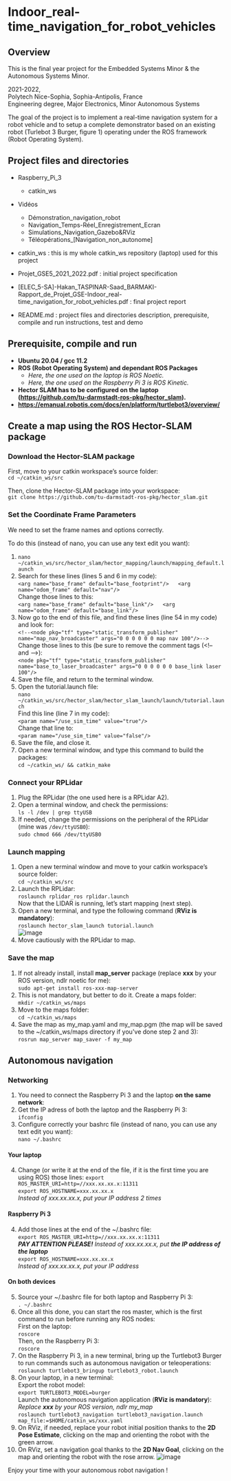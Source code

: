 # Indoor_real-time_navigation_for_robot_vehicles

## Overview

This is the final year project for the Embedded Systems Minor &amp; the Autonomous Systems Minor.

2021-2022,  
Polytech Nice-Sophia, Sophia-Antipolis, France  
Engineering degree, Major Electronics, Minor Autonomous Systems

The goal of the project is to implement a real-time navigation system for a robot vehicle and to
setup a complete demonstrator based on an existing robot (Turlebot 3 Burger, figure 1) operating
under the ROS framework (Robot Operating System).

## Project files and directories
* Raspberry_Pi_3
  * catkin_ws

* Vidéos
  *  Démonstration_navigation_robot
  *  Navigation_Temps-Réel_Enregistrement_Ecran
  *  Simulations_Navigation_Gazebo&RViz
  *  Téléopérations_[Navigation_non_autonome]

* catkin_ws : this is my whole catkin_ws repository (laptop) used for this project

* Projet_GSE5_2021_2022.pdf : initial project specification 

* [ELEC_5-SA]-Hakan_TASPINAR-Saad_BARMAKI-Rapport_de_Projet_GSE-Indoor_real-time_navigation_for_robot_vehicles.pdf : final project report

* README.md : project files and directories description, prerequisite, compile and run instructions, test and demo

## Prerequisite, compile and run
* **Ubuntu 20.04 / gcc 11.2**
* **ROS (Robot Operating System) and dependant ROS Packages**
  * *Here, the one used on the laptop is ROS Noetic.*
  * *Here, the one used on the Raspberry Pi 3 is ROS Kinetic.*
* **Hector SLAM has to be configured on the laptop (https://github.com/tu-darmstadt-ros-pkg/hector_slam).**
* **https://emanual.robotis.com/docs/en/platform/turtlebot3/overview/**

## Create a map using the ROS Hector-SLAM package

### Download the Hector-SLAM package

First, move to your catkin workspace’s source folder:  
`cd ~/catkin_ws/src`

Then, clone the Hector-SLAM package into your workspace:  
`git clone https://github.com/tu-darmstadt-ros-pkg/hector_slam.git`

### Set the Coordinate Frame Parameters

We need to set the frame names and options correctly.

To do this (instead of nano, you can use any text edit you want):  
1. `nano ~/catkin_ws/src/hector_slam/hector_mapping/launch/mapping_default.launch`
2. Search for these lines (lines 5 and 6 in my code):  
`<arg name="base_frame" default="base_footprint"/>  
<arg name="odom_frame" default="nav"/>`  
Change those lines to this:  
`<arg name="base_frame" default="base_link"/>  
<arg name="odom_frame" default="base_link"/>`  
3. Now go to the end of this file, and find these lines (line 54 in my code) and look for:  
`<!--<node pkg="tf" type="static_transform_publisher" name="map_nav_broadcaster" args="0 0 0 0 0 0 map nav 100"/>-->`  
Change those lines to this (be sure to remove the comment tags (<!– and –>):  
`<node pkg="tf" type="static_transform_publisher" name="base_to_laser_broadcaster" args="0 0 0 0 0 0 base_link laser 100"/>`  
4. Save the file, and return to the terminal window.
5. Open the tutorial.launch file:  
`nano ~/catkin_ws/src/hector_slam/hector_slam_launch/launch/tutorial.launch`  
Find this line (line 7 in my code):  
`<param name="/use_sim_time" value="true"/>`  
Change that line to:  
`<param name="/use_sim_time" value="false"/>`  
6. Save the file, and close it.
7. Open a new terminal window, and type this command to build the packages:  
`cd ~/catkin_ws/ && catkin_make`

### Connect your RPLidar

1. Plug the RPLidar (the one used here is a RPLidar A2).
2. Open a terminal window, and check the permissions:  
`ls -l /dev | grep ttyUSB`  
2. If needed, change the permissions on the peripheral of the RPLidar (mine was `/dev/ttyUSB0`):  
`sudo chmod 666 /dev/ttyUSB0`

### Launch mapping

1. Open a new terminal window and move to your catkin workspace’s source folder:  
`cd ~/catkin_ws/src`  
2. Launch the RPLidar:  
`roslaunch rplidar_ros rplidar.launch`  
Now that the LIDAR is running, let’s start mapping (next step).
3. Open a new terminal, and type the following command (**RViz is mandatory**):  
`roslaunch hector_slam_launch tutorial.launch`  
![image](https://user-images.githubusercontent.com/91252172/150689869-803f5468-bd66-4732-bd72-47851efb6d98.png)
4. Move cautiously with the RPLidar to map.

### Save the map

1. If not already install, install **map_server** package (replace **xxx** by your ROS version, ndlr noetic for me):  
`sudo apt-get install ros-xxx-map-server`  
2. This is not mandatory, but better to do it. Create a maps folder:  
`mkdir ~/catkin_ws/maps`  
3. Move to the maps folder:  
`cd ~/catkin_ws/maps`  
4. Save the map as my_map.yaml and my_map.pgm (the map will be saved to the ~/catkin_ws/maps directory if you've done step 2 and 3):  
`rosrun map_server map_saver -f my_map`  

## Autonomous navigation

### Networking

1. You need to connect the Raspberry Pi 3 and the laptop **on the same network**:
2. Get the IP adress of both the laptop and the Raspberry Pi 3:  
`ifconfig`  
3. Configure correctly your bashrc file (instead of nano, you can use any text edit you want):  
`nano ~/.bashrc`  

#### Your laptop

4. Change (or write it at the end of the file, if it is the first time you are using ROS) those lines:
`export ROS_MASTER_URI=http=//xxx.xx.xx.x:11311`  
`export ROS_HOSTNAME=xxx.xx.xx.x`  
*Instead of xxx.xx.xx.x, put your IP address 2 times*

#### Raspberry Pi 3

4. Add those lines at the end of the ~/.bashrc file:  
`export ROS_MASTER_URI=http=//xxx.xx.xx.x:11311`  
***PAY ATTENTION PLEASE!** Instead of xxx.xx.xx.x, put **the IP address of the laptop***  
`export ROS_HOSTNAME=xxx.xx.xx.x`  
*Instead of xxx.xx.xx.x, put your IP address*

#### On both devices

5. Source your ~/.bashrc file for both laptop and Raspberry Pi 3:  
`. ~/.bashrc`  
6. Once all this done, you can start the ros master, which is the first command to run before running any ROS nodes:  
First on the laptop:  
`roscore`  
Then, on the Raspberry Pi 3:  
`roscore`  
7. On the Raspberry Pi 3, in a new terminal, bring up the Turtlebot3 Burger to run commands such as autonomous navigation or teleoperations:  
`roslaunch turtlebot3_bringup turtlebot3_robot.launch`  
8. On your laptop, in a new terminal:  
Export the robot model:  
`export TURTLEBOT3_MODEL=burger`  
Launch the autonomous navigation application (**RViz is mandatory**):  
*Replace **xxx** by your ROS version, ndlr my_map*  
`roslaunch turtlebot3_navigation turtlebot3_navigation.launch map_file:=$HOME/catkin_ws/xxx.yaml`  
9. On RViz, if needed, replace your robot initial position thanks to the **2D Pose Estimate**, clicking on the map and orienting the robot with the green arrow.
10. On RViz, set a navigation goal thanks to the **2D Nav Goal**, clicking on the map and orienting the robot with the rose arrow.
![image](https://user-images.githubusercontent.com/91252172/150691224-e2e39d3c-e314-498f-9fcc-f2d48368048b.png)

Enjoy your time with your autonomous robot navigation !

